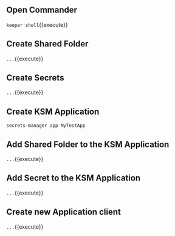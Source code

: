 
## Open Commander

`keeper shell`{{execute}}

## Create Shared Folder

`...`{{execute}}

## Create Secrets

`...`{{execute}}

## Create KSM Application

`secrets-manager app MyTestApp`

## Add Shared Folder to the KSM Application

`...`{{execute}}

## Add Secret to the KSM Application

`...`{{execute}}

## Create new Application client

`...`{{execute}}

